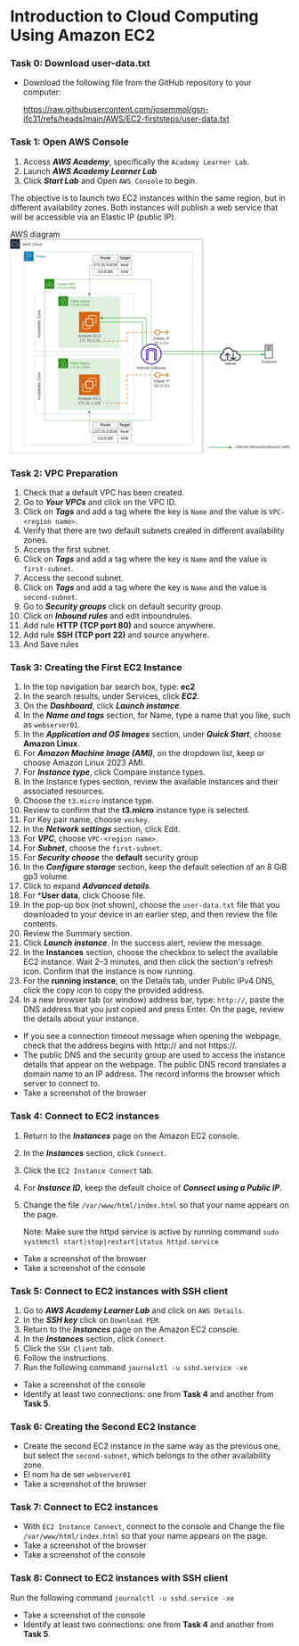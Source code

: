# Introduction to Cloud Computing Using Amazon EC2

### Task 0: Download user-data.txt
- Download the following file from the GitHub repository to your computer:
  
  https://raw.githubusercontent.com/josemmol/gsn-ifc31/refs/heads/main/AWS/EC2-firststeps/user-data.txt

### Task 1: Open AWS Console
1. Access ***AWS Academy***, specifically the `Academy Learner Lab`.
2. Launch ***AWS Academy Learner Lab***
3. Click ***Start Lab*** and Open `AWS Console` to begin.

The objective is to launch two EC2 instances within the same region, but in different availability zones. Both instances will publish a web service that will be accessible via an Elastic IP (public IP).

AWS diagram
![AWS EC2 Diagram](ip-insights-blog-figure-9.png)

### Task 2: VPC Preparation
1. Check that a default VPC has been created.
2. Go to ***Your VPCs*** and click on the VPC ID.
3. Click on ***Tags*** and add a tag where the key is `Name` and the value is `VPC-<region name>`.
4. Verify that there are two default subnets created in different availability zones.
5. Access the first subnet.
6. Click on ***Tags*** and add a tag where the key is `Name` and the value is `first-subnet`.
7. Access the second subnet.
8. Click on ***Tags*** and add a tag where the key is `Name` and the value is `second-subnet`.
9. Go to ***Security groups*** click on default security group.
10. Click on ***Inbound rules*** and edit inboundrules.
11. Add rule **HTTP (TCP port 80)** and source anywhere.
12. Add rule **SSH (TCP port 22)** and source anywhere.
13. And Save rules
   
### Task 3: Creating the First EC2 Instance
1. In the top navigation bar search box, type:
**ec2**
1. In the search results, under Services, click ***EC2***.
1. On the ***Dashboard***, click ***Launch instance***.
1. In the ***Name and tags*** section, for Name, type a name that you like, such as `webserver01`.
1. In the ***Application and OS Images*** section, under ***Quick Start***, choose **Amazon Linux**.
1. For ***Amazon Machine Image (AMI)***, on the dropdown list, keep or choose Amazon Linux 2023 AMI.
1. For ***Instance type***, click Compare instance types.
1. In the Instance types section, review the available instances and their associated resources.
1. Choose the `t3.micro` instance type.
1. Review to confirm that the **t3.micro** instance type is selected.
1. For Key pair name, choose `vockey`. 
1. In the ***Network settings*** section, click Edit.
1. For ***VPC***, choose `VPC-<region name>`.
1. For ***Subnet***, choose the `first-subnet`.
1. For ***Security choose*** the **default** security group 
1. In the ***Configure storage*** section, keep the default selection of an 8 GiB gp3 volume. 
1. Click to expand ***Advanced details***.
1. For ***User data**, click Choose file.
1. In the pop-up box (not shown), choose the `user-data.txt` file that you downloaded to your device in an earlier step, and then review the file contents.
1. Review the Summary section.  
1. Click ***Launch instance***. In the success alert, review the message.
1. In the **Instances** section, choose the checkbox to select the available EC2 instance. Wait 2–3 minutes, and then click the section's refresh icon. Confirm that the instance is now running.
1. For the **running instance**, on the Details tab, under Public IPv4 DNS, click the copy icon to copy the provided address.
1. In a new browser tab (or window) address bar, type:
`http://`, paste the DNS address that you just copied and press Enter. On the page, review the details about your instance.

- If you see a connection timeout message when opening the webpage, check that the address begins with http:// and not https://.
- The public DNS and the security group are used to access the instance details that appear on the webpage. The public DNS record translates a domain name to an IP address. The record informs the browser which server to connect to.
- Take a screenshot of the browser

### Task 4: Connect to EC2 instances
1. Return to the ***Instances*** page on the Amazon EC2 console.
1. In the ***Instances*** section, click `Connect`.
1. Click the `EC2 Instance Connect` tab.
1. For ***Instance ID***, keep the default choice of ***Connect using a Public IP***.
1. Change the file `/var/www/html/index.html` so that your name appears on the page.
   
   Note: Make sure the httpd service is active by running command
   `sudo systemctl start|stop|restart|status httpd.service`
- Take a screenshot of the browser
- Take a screenshot of the console

### Task 5: Connect to EC2 instances with SSH client
1. Go to ***AWS Academy Learner Lab*** and click on `AWS Details`.
2. In the ***SSH key*** click on `Download PEM`.
3. Return to the ***Instances*** page on the Amazon EC2 console.
4. In the ***Instances*** section, click `Connect`.
5. Click the `SSH Client` tab.
6. Follow the instructions.
1. Run the following command `journalctl -u sshd.service -xe`
- Take a screenshot of the console
- Identify at least two connections: one from **Task 4** and another from **Task 5**.

### Task 6: Creating the Second EC2 Instance
- Create the second EC2 instance in the same way as the previous one, but select the `second-subnet`, which belongs to the other availability zone. 
- El nom ha de ser `webserver01`
- Take a screenshot of the browser

### Task 7: Connect to EC2 instances
- With `EC2 Instance Connect`, connect to the console and Change the file `/var/www/html/index.html` so that your name appears on the page.
- Take a screenshot of the browser
- Take a screenshot of the console

### Task 8: Connect to EC2 instances with SSH client
Run the following command `journalctl -u sshd.service -xe`
- Take a screenshot of the console
- Identify at least two connections: one from **Task 4** and another from **Task 5**.
